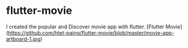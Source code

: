 # flutter-movie

I created the popular and Discover movie app with flutter.
[Flutter Movie]
(https://github.com/htet-paing/flutter-movie/blob/master/movie-app-artboard-1.jpg)
